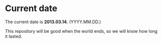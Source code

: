 # Current date

The current date is **2013.03.14.** (YYYY.MM.DD.)

This repository will be good when the world ends, so we will know how long it lasted.